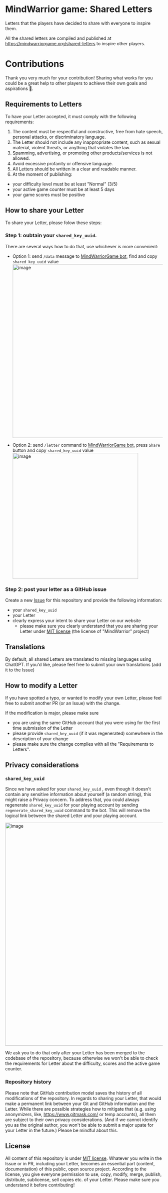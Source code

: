 # MindWarrior game: Shared Letters

Letters that the players have decided to share with everyone to inspire them.

All the shared letters are compiled and published at https://mindwarriorgame.org/shared-letters to inspire other players.

# Contributions

Thank you very much for your contribution! Sharing what works for you could be a great help to other players to achieve their own goals and aspirations 🙌.

## Requirements to Letters

To have your Letter accepted, it must comply with the following requirements:

1. The content must be respectful and constructive, free from hate speech, personal attacks, or discriminatory language.
1. The Letter should not include any inappropriate content, such as sexual material, violent threats, or anything that violates the law.
1. Spamming, advertising, or promoting other products/services is not allowed.
1. Avoid excessive profanity or offensive language.
1. All Letters should be written in a clear and readable manner.
1. At the moment of publishing:
  - your difficulty level must be at least "Normal" (3/5)
  - your active game counter must be at least 5 days
  - your game scores must be positive

## How to share your Letter

To share your Letter, please folow these steps:

### Step 1: oubtain your `shared_key_uuid`.

There are several ways how to do that, use whichever is more convenient:

- Option 1: send `/data` message to [MindWarriorGame bot](https://t.me/MindWarriorGame_bot), find and copy `shared_key_uuid` value
  <img width="553" alt="image" src="https://github.com/user-attachments/assets/15bb09c5-ffc7-4169-b9f5-27f3812beced">

- Option 2: send `/letter` command to [MindWarriorGame bot](https://t.me/MindWarriorGame_bot), press `Share` button and copy `shared_key_uuid` value
    <img width="401" alt="image" src="https://github.com/user-attachments/assets/fb68451c-d766-4a47-a5bb-e504b8a5d420">

   

### Step 2: post your letter as a GitHub issue

Create a new [Issue](https://github.com/mindwarriorgame/shared-letters/issues) for this repository and provide the following information:

  - your `shared_key_uuid`
  - your Letter
  - clearly express your intent to share your Letter on our website
    - please make sure you clearly understand that you are sharing your Letter under [MIT license](LICENSE) (the license of "MindWarrior" project)
     
## Translations

By default, all shared Letters are translated to missing languages using ChatGPT. If you'd like, please feel free to submit your own translations (add it to the Issue) 

## How to modify a Letter

If you have spotted a typo, or wanted to modify your own Letter, please feel free to submit another PR (or an Issue) with the change.

If the modification is major, please make sure 
- you are using the same GitHub account that you were using for the first time submission of the Letter 
- please provide `shared_key_uuid` (if it was regenerated) somewhere in the description of your change
- please make sure the change complies with all the "Requirements to Letters".

## Privacy considerations


### `shared_key_uuid`

Since we have asked for your `shared_key_uuid` , even though it doesn't contain any sensitive information about yourself (a random string), this might raise a Privacy concern. To address that, you could always regenerate `shared_key_uuid` for your playing account by sending `regenerate_shared_key_uuid` command to the bot. This will remove the logical link between the shared Letter and your playing account.

<img width="710" alt="image" src="https://github.com/user-attachments/assets/c07c9888-2e63-4f9c-827e-4d4445133629">

We ask you to do that only after your Letter has been merged to the codebase of the repository, because otherwise we won't be able to check the requirements for Letter about the difficulty, scores and the active game counter.

### Repository history

Please note that GitHub contribution model saves the history of all modifications of the repository. In regards to sharing your Letter, that would make a permanent link between your Git and GitHub information and the Letter. While there are possible strategies how to mitigate that (e.g. using anonymizers, like, https://www.gitmask.com/ or temp accounts), all them are subject to their own privacy considerations. (And if we cannot identify you as the original author, you won't be able to submit a major upate for your Letter in the future.) Please be mindful about this.

## License

All content of this repository is under [MIT license](https://en.wikipedia.org/wiki/MIT_License). Whatever you write in the Issue or in PR, including your Letter, becomes an essential part (content, documentation) of this public, open source project. According to the license, you give everyone permission to use, copy, modify, merge, publish, distribute, sublicense, sell copies etc. of your Letter. Please make sure you understand it before contributing!
